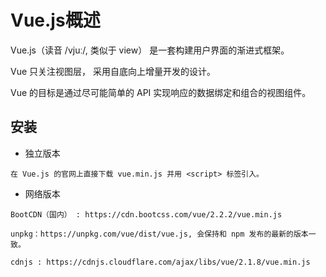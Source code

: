 # Vue.js概述

Vue.js（读音 /vjuː/, 类似于 view） 是一套构建用户界面的渐进式框架。

Vue 只关注视图层， 采用自底向上增量开发的设计。

Vue 的目标是通过尽可能简单的 API 实现响应的数据绑定和组合的视图组件。

## 安装

- 独立版本

```
在 Vue.js 的官网上直接下载 vue.min.js 并用 <script> 标签引入。
```

- 网络版本

```
BootCDN（国内） : https://cdn.bootcss.com/vue/2.2.2/vue.min.js

unpkg：https://unpkg.com/vue/dist/vue.js, 会保持和 npm 发布的最新的版本一致。

cdnjs : https://cdnjs.cloudflare.com/ajax/libs/vue/2.1.8/vue.min.js

```


